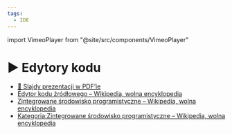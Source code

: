 ```yaml
---
tags:
  - IDE
---
```


import VimeoPlayer from "@site/src/components/VimeoPlayer"

# ▶️ Edytory kodu

<VimeoPlayer videoId="747064553" />

- [📄 Slajdy prezentacji w PDF’ie](/download/slidev/1-5-1-edytory-kodu-i-ide.pdf)
- [Edytor kodu źródłowego – Wikipedia, wolna encyklopedia](https://pl.wikipedia.org/wiki/Edytor_kodu_%C5%BAr%C3%B3d%C5%82owego)
- [Zintegrowane środowisko programistyczne – Wikipedia, wolna encyklopedia](https://pl.wikipedia.org/wiki/Zintegrowane_%C5%9Brodowisko_programistyczne)
- [Kategoria:Zintegrowane środowisko programistyczne – Wikipedia, wolna encyklopedia](https://pl.wikipedia.org/wiki/Kategoria:Zintegrowane_%C5%9Brodowisko_programistyczne)
